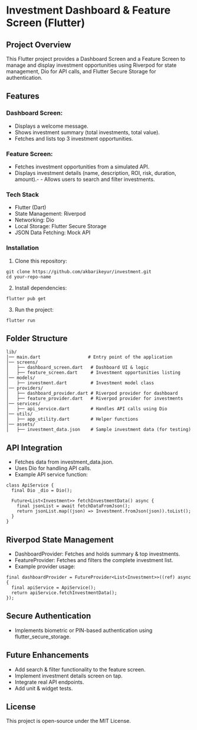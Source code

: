 # Investment Dashboard & Feature Screen (Flutter)

## Project Overview

This Flutter project provides a Dashboard Screen and a Feature Screen to manage and display investment opportunities using Riverpod for state management, Dio for API calls, and Flutter Secure Storage for authentication.

## Features

### Dashboard Screen:
- Displays a welcome message.
- Shows investment summary (total investments, total value).
- Fetches and lists top 3 investment opportunities.

### Feature Screen:
- Fetches investment opportunities from a simulated API.
- Displays investment details (name, description, ROI, risk, duration, amount).- - Allows users to search and filter investments.

### Tech Stack
- Flutter (Dart)
- State Management: Riverpod
- Networking: Dio
- Local Storage: Flutter Secure Storage
- JSON Data Fetching: Mock API

### Installation
1. Clone this repository:
```
git clone https://github.com/akbarikeyur/investment.git
cd your-repo-name
```

2. Install dependencies:
```
flutter pub get
```

3. Run the project:

```
flutter run
```

## Folder Structure
```
lib/
│── main.dart                  # Entry point of the application
│── screens/
│   ├── dashboard_screen.dart   # Dashboard UI & logic
│   ├── feature_screen.dart     # Investment opportunities listing
│── models/
│   ├── investment.dart         # Investment model class
│── providers/
│   ├── dashboard_provider.dart # Riverpod provider for dashboard
│   ├── feature_provider.dart   # Riverpod provider for investments
│── services/
│   ├── api_service.dart        # Handles API calls using Dio
│── utils/
│   ├── app_utility.dart        # Helper functions
│── assets/
│   ├── investment_data.json    # Sample investment data (for testing)
```

## API Integration
- Fetches data from investment_data.json.
- Uses Dio for handling API calls.
- Example API service function:
```
class ApiService {
  final Dio _dio = Dio();

  Future<List<Investment>> fetchInvestmentData() async {
    final jsonList = await fetchDataFromJson();
    return jsonList.map((json) => Investment.fromJson(json)).toList();
  }
}
```

## Riverpod State Management
- DashboardProvider: Fetches and holds summary & top investments.
- FeatureProvider: Fetches and filters the complete investment list.
- Example provider usage:
```
final dashboardProvider = FutureProvider<List<Investment>>((ref) async {
  final apiService = ApiService();
  return apiService.fetchInvestmentData();
});
```

## Secure Authentication
- Implements biometric or PIN-based authentication using flutter_secure_storage.

## Future Enhancements
- Add search & filter functionality to the feature screen.
- Implement investment details screen on tap.
- Integrate real API endpoints.
- Add unit & widget tests.

## License

This project is open-source under the MIT License.
